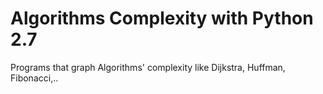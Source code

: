 Algorithms Complexity with Python 2.7
=======================

Programs that graph Algorithms' complexity like Dijkstra, Huffman, Fibonacci,..
